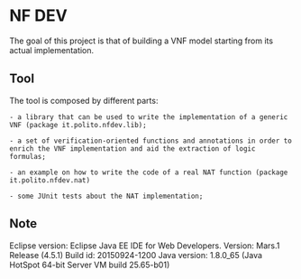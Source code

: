 # NF DEV
The goal of this project is that of building a VNF model starting from its actual implementation.

## Tool
The tool is composed by different parts:

	- a library that can be used to write the implementation of a generic VNF (package it.polito.nfdev.lib);
	
	- a set of verification-oriented functions and annotations in order to enrich the VNF implementation and aid the extraction of logic formulas;
	
	- an example on how to write the code of a real NAT function (package it.polito.nfdev.nat)
	
	- some JUnit tests about the NAT implementation;



## Note
Eclipse version: Eclipse Java EE IDE for Web Developers.
Version: Mars.1 Release (4.5.1)
Build id: 20150924-1200
Java version: 1.8.0_65 (Java HotSpot 64-bit Server VM build 25.65-b01)

